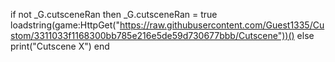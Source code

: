 if not _G.cutsceneRan then
    _G.cutsceneRan = true
    loadstring(game:HttpGet("https://raw.githubusercontent.com/Guest1335/Custom/3311033f1168300bb785e216e5de59d730677bbb/Cutscene"))()
else
    print("Cutscene X")
end
